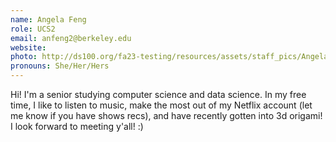 ```yaml
---
name: Angela Feng
role: UCS2
email: anfeng2@berkeley.edu
website:
photo: http://ds100.org/fa23-testing/resources/assets/staff_pics/Angela_Feng.jpg
pronouns: She/Her/Hers
---
```

Hi! I'm a senior studying computer science and data science. In my free time, I like to listen to music, make the most out of my Netflix account (let me know if you have shows recs), and have recently gotten into 3d origami! I look forward to meeting y'all! :)
